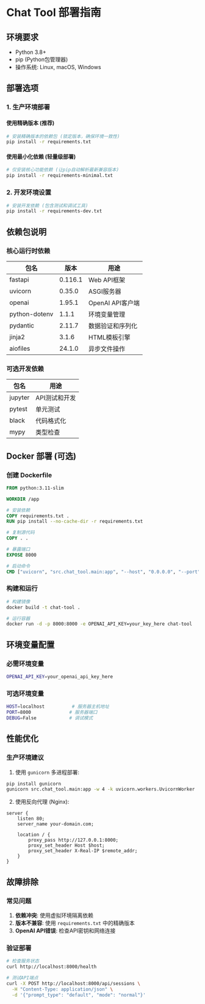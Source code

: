 # Chat Tool 部署指南

## 环境要求

- Python 3.8+
- pip (Python包管理器)
- 操作系统: Linux, macOS, Windows

## 部署选项

### 1. 生产环境部署

#### 使用精确版本 (推荐)
```bash
# 安装精确版本的依赖包 (锁定版本，确保环境一致性)
pip install -r requirements.txt
```

#### 使用最小化依赖 (轻量级部署)
```bash
# 仅安装核心功能依赖 (让pip自动解析最新兼容版本)
pip install -r requirements-minimal.txt
```

### 2. 开发环境设置

```bash
# 安装开发依赖 (包含测试和调试工具)
pip install -r requirements-dev.txt
```

## 依赖包说明

### 核心运行时依赖
| 包名 | 版本 | 用途 |
|-----|------|------|
| fastapi | 0.116.1 | Web API框架 |
| uvicorn | 0.35.0 | ASGI服务器 |
| openai | 1.95.1 | OpenAI API客户端 |
| python-dotenv | 1.1.1 | 环境变量管理 |
| pydantic | 2.11.7 | 数据验证和序列化 |
| jinja2 | 3.1.6 | HTML模板引擎 |
| aiofiles | 24.1.0 | 异步文件操作 |

### 可选开发依赖
| 包名 | 用途 |
|-----|------|
| jupyter | API测试和开发 |
| pytest | 单元测试 |
| black | 代码格式化 |
| mypy | 类型检查 |

## Docker 部署 (可选)

### 创建 Dockerfile
```dockerfile
FROM python:3.11-slim

WORKDIR /app

# 安装依赖
COPY requirements.txt .
RUN pip install --no-cache-dir -r requirements.txt

# 复制源代码
COPY . .

# 暴露端口
EXPOSE 8000

# 启动命令
CMD ["uvicorn", "src.chat_tool.main:app", "--host", "0.0.0.0", "--port", "8000"]
```

### 构建和运行
```bash
# 构建镜像
docker build -t chat-tool .

# 运行容器
docker run -d -p 8000:8000 -e OPENAI_API_KEY=your_key_here chat-tool
```

## 环境变量配置

### 必需环境变量
```bash
OPENAI_API_KEY=your_openai_api_key_here
```

### 可选环境变量
```bash
HOST=localhost          # 服务器主机地址
PORT=8000              # 服务器端口
DEBUG=False            # 调试模式
```

## 性能优化

### 生产环境建议
1. 使用 `gunicorn` 多进程部署:
```bash
pip install gunicorn
gunicorn src.chat_tool.main:app -w 4 -k uvicorn.workers.UvicornWorker
```

2. 使用反向代理 (Nginx):
```nginx
server {
    listen 80;
    server_name your-domain.com;
    
    location / {
        proxy_pass http://127.0.0.1:8000;
        proxy_set_header Host $host;
        proxy_set_header X-Real-IP $remote_addr;
    }
}
```

## 故障排除

### 常见问题
1. **依赖冲突**: 使用虚拟环境隔离依赖
2. **版本不兼容**: 使用 `requirements.txt` 中的精确版本
3. **OpenAI API错误**: 检查API密钥和网络连接

### 验证部署
```bash
# 检查服务状态
curl http://localhost:8000/health

# 测试API端点
curl -X POST http://localhost:8000/api/sessions \
  -H "Content-Type: application/json" \
  -d '{"prompt_type": "default", "mode": "normal"}'
```
